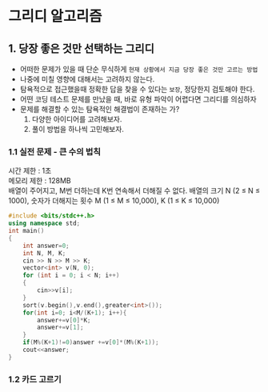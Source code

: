 # 그리디 알고리즘

## 1. 당장 좋은 것만 선택하는 그리디
- 어떠한 문제가 있을 때 단순 무식하게 `현재 상황에서 지금 당장 좋은 것만 고르는 방법`  
- 나중에 미칠 영향에 대해서는 고려하지 않는다.
- 탐욕적으로 접근했을때 정확한 답을 찾을 수 있다는 `보장`, 정당한지 검토해야 한다.
- 어떤 코딩 테스트 문제를 만났을 때, 바로 유형 파악이 어렵다면 그리디를 의심하자
- 문제를 해결할 수 있는 탐욕적인 해결법이 존재하는 가?
   1. 다양한 아이디어를 고려해보자.
   2. 풀이 방법을 하나씩 고민해보자.  

### 1.1 실전 문제 - 큰 수의 법칙
시간 제한 : 1초  
메모리 제한 : 128MB  
배열이 주어지고, M번 더하는데 K번 연속해서 더해질 수 없다.
배열의 크기 N (2 ≤ N ≤ 1000), 숫자가 더해지는 횟수 M (1 ≤ M ≤ 10,000), K (1 ≤ K ≤ 10,000)

```cpp
#include <bits/stdc++.h>
using namespace std;
int main()
{
    int answer=0;
    int N, M, K;
    cin >> N >> M >> K;
    vector<int> v(N, 0);
    for (int i = 0; i < N; i++)
    {
        cin>>v[i];
    }
    sort(v.begin(),v.end(),greater<int>());
    for(int i=0; i<M/(K+1); i++){
        answer+=v[0]*K;
        answer+=v[1];
    }
    if(M%(K+1)!=0)answer +=v[0]*(M%(K+1));
    cout<<answer;
}
```

### 1.2 카드 고르기

